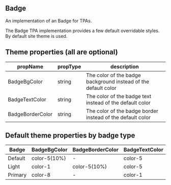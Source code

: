 ## Badge
An implementation of an Badge for TPAs.

The Badge TPA implementation provides a few default overridable styles. By default site theme is used.

## Theme properties (all are optional)
| propName          | propType | description                                                      |
|-------------------|----------|------------------------------------------------------------------|
| BadgeBgColor      | string   | The color of the badge background instead of the default color   |
| BadgeTextColor    | string   | The color of the badge text instead of the default color          |
| BadgeBorderColor  | string   | The color of the badge border instead of the default color        |

## Default theme properties by badge type
|Badge  |BadgeBgColor|BadgeBorderColor|BadgeTextColor|
|-------|------------|----------------|--------------|
|Default|color-5(10%)|-               |color-5       |
|Light  |color-1     |color-5(10%)    |color-5       |
|Primary|color-8     |-               |color-1       |

